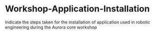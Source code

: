 # Workshop-Application-Installation
Indicate the steps taken for the installation of application used in robotic engineering during the Aurora core workshop
